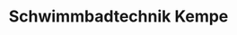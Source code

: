 ---
title: "Schwimmbadtechnik Kempe"
url: /markkleeberg/schwimmbadtechnik-kempe/
shop: Allgemein
---
